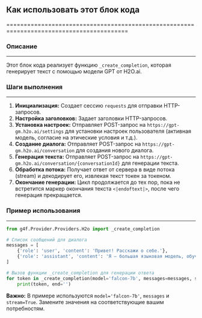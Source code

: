 ## Как использовать этот блок кода
=========================================================================================

### Описание
-------------------------
Этот блок кода реализует функцию `_create_completion`, которая генерирует текст с помощью модели GPT от H2O.ai. 

### Шаги выполнения
-------------------------
1. **Инициализация:** Создает сессию `requests` для отправки HTTP-запросов.
2. **Настройка заголовков:** Задает заголовки HTTP-запросов. 
3. **Установка настроек:** Отправляет POST-запрос на `https://gpt-gm.h2o.ai/settings` для установки настроек пользователя (активная модель, согласие на этические условия и т.д.).
4. **Создание диалога:** Отправляет POST-запрос на `https://gpt-gm.h2o.ai/conversation` для создания нового диалога.
5. **Генерация текста:** Отправляет POST-запрос на `https://gpt-gm.h2o.ai/conversation/{conversationId}` для генерации текста.
6. **Обработка потока:** Получает ответ от сервера в виде потока (stream) и декодирует его,  извлекая текст токен за токеном.
7. **Окончание генерации:**  Цикл продолжается до тех пор, пока не встретится маркер окончания текста `<|endoftext|>`, после чего генерация прекращается.

### Пример использования
-------------------------

```python
from g4f.Provider.Providers.H2o import _create_completion

# Список сообщений для диалога
messages = [
    {'role': 'user', 'content': 'Привет! Расскажи о себе.'},
    {'role': 'assistant', 'content': 'Я — большая языковая модель, обученная Google.'}
]

# Вызов функции _create_completion для генерации ответа
for token in _create_completion(model='falcon-7b', messages=messages, stream=True):
    print(token, end='')
```

**Важно:**  В примере используются `model='falcon-7b'`, `messages` и `stream=True`. Замените значения на соответствующие вашим потребностям.